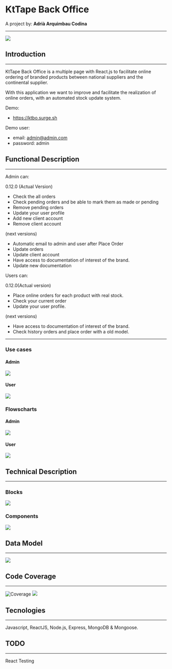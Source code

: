 # KtTape Back Office
A project by:
    **Adrià Arquimbau Codina**

---


![](https://secureservercdn.net/166.62.110.213/rvu.6e5.myftpupload.com/wp-content/uploads/2019/04/YLRgRXaI.png?time=1566341479)

## **Introduction**
---
KtTape Back Office is a multiple page with React.js to facilitate online ordering of branded products between national suppliers and the continental supplier.

With this application we want to improve and facilitate the realization of online orders, with an automated stock update system.

Demo: 
+ https://ktbo.surge.sh

Demo user:
+ email: admin@admin.com
+ password: admin

## **Functional Description**
---
Admin can:

0.12.0 (Actual Version)
+ Check the all orders
+ Check pending orders and be able to mark them as made or pending
+ Remove pending orders
+ Update your user profile
+ Add new client account
+ Remove client account

(next versions)
+ Automatic email to admin and user after Place Order
+ Update orders
+ Update client account
+ Have access to documentation of interest of the brand.
+ Update new documentation

Users can:

0.12.0(Actual version)
+ Place online orders for each product with real stock.
+ Check your current order 
+ Update your user profile.

(next versions)
+ Have access to documentation of interest of the brand.
+ Check history orders and place order with a old model.

---

### Use cases

#### Admin
![](./images/admin-cases.png)

#### User
![](./images/user-cases.png)

### Flowscharts

#### Admin
![](./images/admin-flow.png)

#### User
![](./images/user-flow.png)



## **Technical Description**
---

### **Blocks**
![](./images/blocks.png)
### **Components**
![](./images/components.png)

<!-- ### **React Components** TODO
 -->

## **Data Model**
---
![](./images/data-model.png)

## **Code Coverage**
---
![Coverage](https://img.shields.io/badge/Coverage-95%25-green.svg)
![](./images/test-api.png)

## **Tecnologies**
---

Javascript, ReactJS, Node.js, Express, MongoDB & Mongoose.

## **TODO**
---
React Testing